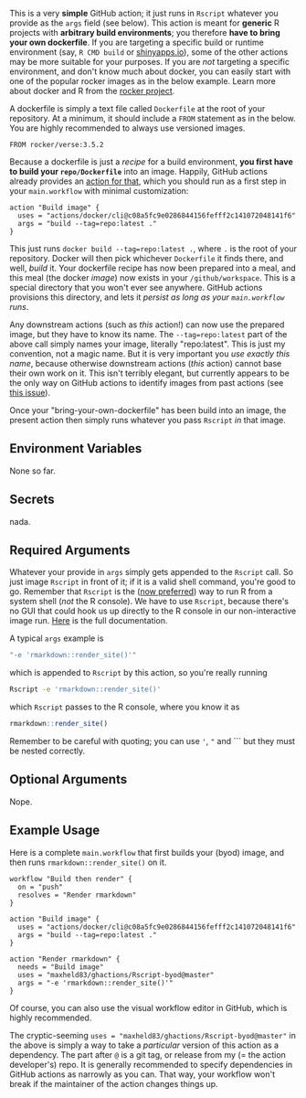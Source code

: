 This is a very **simple** GitHub action; it just runs in `Rscript` whatever you provide as the `args` field (see below).
This action is meant for **generic** R projects with **arbitrary build environments**; you therefore **have to bring your own dockerfile**.
If you are targeting a specific build or runtime environment (say, `R CMD build` or [shinyapps.io](https://www.shinyapps.io)), some of the other actions may be more suitable for your purposes.
If you are *not* targeting a specific environment, and don't know much about docker, you can easily start with one of the popular rocker images as in the below example. 
Learn more about docker and R from the [rocker project](http://rocker-project.org).

A dockerfile is simply a text file called `Dockerfile` at the root of your repository.
At a minimum, it should include a `FROM` statement as in the below.
You are highly recommended to always use versioned images.

```
FROM rocker/verse:3.5.2
```

Because a dockerfile is just a *recipe* for a build environment, **you first have to build your `repo/Dockerfile`** into an image.
Happily, GitHub actions already provides an [action for that](https://github.com/actions/docker), which you should run as a first step in your `main.workflow` with minimal customization:

```
action "Build image" {
  uses = "actions/docker/cli@c08a5fc9e0286844156fefff2c141072048141f6"
  args = "build --tag=repo:latest ."
}
```

This just runs `docker build --tag=repo:latest .`, where `.` is the root of your repository.
Docker will then pick whichever `Dockerfile` it finds there, and well, *build* it.
Your dockerfile recipe has now been prepared into a meal, and this meal (the docker *image*) now exists in your `/github/workspace`.
This is a special directory that you won't ever see anywhere.
GitHub actions provisions this directory, and lets it *persist as long as your `main.workflow` runs*.

Any downstream actions (such as *this* action!) can now use the prepared image, but they have to know its name.
The `--tag=repo:latest` part of the above call simply names your image, literally "repo:latest".
This is just my convention, not a magic name.
But it is very important you *use exactly this name*, because otherwise downstream actions (*this* action) cannot base their own work on it.
This isn't terribly elegant, but currently appears to be the only way on GitHub actions to identify images from past actions (see [this issue](https://github.com/maxheld83/ghactions/issues/1)).

Once your "bring-your-own-dockerfile" has been build into an image, the present action then simply runs whatever you pass `Rscript` *in* that image.


## Environment Variables

None so far.


## Secrets

nada.


## Required Arguments

Whatever your provide in `args` simply gets appended to the `Rscript` call.
So just image `Rscript` in front of it; if it is a valid shell command, you're good to go.
Remember that `Rscript` is the ([now preferred](https://stackoverflow.com/questions/18306362/run-r-script-from-command-line/18306656#18306656)) way to run R from a system shell (*not* the R console).
We have to use `Rscript`, because there's no GUI that could hook us up directly to the R console in our non-interactive image run.
[Here](https://stat.ethz.ch/R-manual/R-devel/library/utils/html/Rscript.html) is the full documentation.

A typical `args` example is

```bash
"-e 'rmarkdown::render_site()'"
```

which is appended to `Rscript` by this action, so you're really running

```bash
Rscript -e 'rmarkdown::render_site()'
```

which `Rscript` passes to the R console, where you know it as

```r
rmarkdown::render_site()
```

Remember to be careful with quoting; you can use `'`, `"` and ``` but they must be nested correctly.


## Optional Arguments

Nope.


## Example Usage

Here is a complete `main.workflow` that first builds your (byod) image, and then runs `rmarkdown::render_site()` on it.

```
workflow "Build then render" {
  on = "push"
  resolves = "Render rmarkdown"
}

action "Build image" {
  uses = "actions/docker/cli@c08a5fc9e0286844156fefff2c141072048141f6"
  args = "build --tag=repo:latest ."
}

action "Render rmarkdown" {
  needs = "Build image"
  uses = "maxheld83/ghactions/Rscript-byod@master"
  args = "-e 'rmarkdown::render_site()'"
}
```

Of course, you can also use the visual workflow editor in GitHub, which is highly recommended.

The cryptic-seeming `uses = "maxheld83/ghactions/Rscript-byod@master"` in the above is simply a way to take a *particular* version of this action as a dependency.
The part after `@` is a git tag, or release from my (= the action developer's) repo.
It is generally recommended to specify dependencies in GitHub actions as narrowly as you can.
That way, your workflow won't break if the maintainer of the action changes things up.
